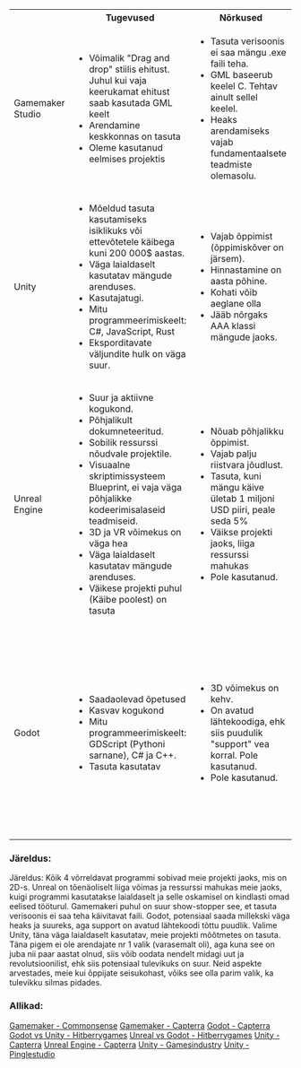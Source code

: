 <table>
    <tr>
        <th></th>
        <th>Tugevused</th>
        <th>Nõrkused</th>
        <th>Võimalused</th>
        <th>Ohud</th>
    </tr>
    <tr>
        <td>Gamemaker Studio</td>
        <td><ul>
            <li>Võimalik "Drag and drop" stiilis ehitust. Juhul kui vaja keerukamat ehitust saab kasutada GML keelt</li>
            <li>Arendamine keskkonnas on tasuta</li>
            <li>Oleme kasutanud eelmises projektis</li>
        </ul></td>
        <td><ul>
            <li>Tasuta verisoonis ei saa mängu .exe faili teha. </li>
            <li>GML baseerub keelel C. Tehtav ainult sellel keelel.</li>
            <li>Heaks arendamiseks vajab fundamentaalsete teadmiste olemasolu. </li>
        </ul></td>
        <td><ul>
            <li>Väga palju tutorialeid, mida saab kasutada. </li>
            <li>Uue keele õppimine. </li>
        </ul></td>
        <td><ul>
            <li>Programmi iseseisev õppimine on keeruline ja  aega nõudev. </li>
        </ul></td>
      </tr>
       <tr>
        <td>Unity</td>
        <td><ul>
            <li>Mõeldud tasuta kasutamiseks isiklikuks või ettevõtetele käibega kuni 200 000$ aastas.</li>
            <li>Väga laialdaselt kasutatav mängude arenduses.</li>
            <li>Kasutajatugi.</li>
            <li>Mitu programmeerimiskeelt: C#, JavaScript, Rust</li>
            <li>Eksporditavate väljundite hulk on väga suur.</li>
        </ul></td>
        <td><ul>
            <li>Vajab õppimist (õppimiskõver on järsem).</li>
            <li>Hinnastamine on aasta põhine. </li>
            <li>Kohati võib aeglane olla</li>
            <li>Jääb nõrgaks AAA klassi mängude jaoks.</li>
        </ul></td>
        <td><ul>
            <li>Väga laialdaselt kasutatav mängude arenduses. - Võimalik töökoht, kui asi käpas.</li>
            <li>Kasutajate vähenemise tõttu, võib tulla midagi uut ja revolutsioonilist, et olla uuesti arendajate nr1 valik. </li>
        </ul></td>
        <td><ul>
            <li>Programmi iseseisev õppimine on keeruline ja liiga aega nõudev väikse projekti jaoks. </li>
            <li>Viimastel aastatel on kasutamine hakanud vähenema.</li>
        </ul></td>
      </tr>
       <tr>
        <td>Unreal Engine</td>
        <td><ul>
            <li>Suur ja aktiivne kogukond.</li>
            <li>Põhjalikult dokumneteeritud.</li>
            <li>Sobilik ressurssi nõudvale projektile.</li>
            <li>Visuaalne skriptimissysteem Blueprint, ei vaja väga põhjalikke kodeerimisalaseid teadmiseid.</li>
            <li>3D ja VR võimekus on väga hea</li>
            <li>Väga laialdaselt kasutatav mängude arenduses.</li>
            <li>Väikese projekti puhul (Käibe poolest) on tasuta</li>
        </ul></td>
        <td><ul>
            <li>Nõuab põhjalikku õppimist.</li>
            <li>Vajab palju riistvara jõudlust.</li>
            <li>Tasuta, kuni mängu käive ületab 1 miljoni USD piiri, peale seda 5%</li>
            <li>Väikse projekti jaoks, liiga ressurssi mahukas</li>
            <li>Pole kasutanud.</li>
        </ul></td>
        <td><ul>
            <li>Väga laialdaselt kasutatav mängude arenduses. - Võimalik töökoht, kui asi käpas.</li>
        </ul></td>
        <td><ul>
            <li>Programmi iseseisev õppimine on keeruline ja liiga aega nõudev väikse projekti jaoks. </li>
        </ul></td>
      </tr>
       <tr>
        <td>Godot</td>
        <td><ul>
            <li>Saadaolevad õpetused</li>
            <li>Kasvav kogukond</li>
            <li>Mitu programmeerimiskeelt: GDScript (Pythoni sarnane), C# ja C++.</li>
            <li>Tasuta kasutatav</li>
        </ul></td>
        <td><ul>
            <li>3D võimekus on kehv. </li>
            <li>On avatud lähtekoodiga, ehk siis puudulik "support" vea korral. 
Pole kasutanud.</li>
            <li>Pole kasutanud.</li>
        </ul></td>
        <td><ul>
            <li>On olemas potensiaal saada võimsaks mängu mootoriks. </li>
            <li>Õppida varakult selgeks ja olla osa tulevikust</li>
        </ul></td>
        <td><ul>
            <li>Avatud lähtekoodi tõttu, ei arendata edasi. </li>
            <li>Mõnda "Bug"i ei parandataki ära, kuna teisi ei sega. </li>
            <li>Arendus liigub teises suunas kui sinul on vaja. </li>
        </ul></td>
      </tr>
</table>

### Järeldus:

Järeldus: Kõik 4 võrreldavat programmi sobivad meie projekti jaoks, mis on 2D-s. Unreal on tõenäoliselt liiga võimas ja ressurssi mahukas meie jaoks, kuigi programmi kasutatakse laialdaselt ja selle oskamisel on kindlasti omad eelised tööturul. 
Gamemakeri puhul on suur show-stopper see, et tasuta verisoonis ei saa teha käivitavat faili. 
Godot, potensiaal saada millekski väga heaks ja suureks, aga support on avatud lähtekoodi tõttu puudlik. 
Valime Unity, täna väga laialdaselt kasutatav, meie projekti mõõtmetes on tasuta. Täna pigem ei ole arendajate nr 1 valik (varasemalt oli), aga kuna see on juba nii paar aastat olnud, siis võib oodata nendelt midagi uut ja revolutsioonilist, ehk siis potensiaal tulevikuks on suur. Neid aspekte arvestades, meie kui õppijate seisukohast, võiks see olla parim valik, ka tulevikku silmas pidades.				


### Allikad:

[Gamemaker - Commonsense](https://www.commonsense.org/education/reviews/gamemaker)
[Gamemaker - Capterra](https://www.capterra.com/p/158594/GameMaker-Studio/reviews/)
[Godot - Capterra](https://www.capterra.com/p/234843/Godot-Engine/reviews/)
[Godot vs Unity - Hitberrygames](https://www.hitberrygames.com/post/godot-vs-unity-2023-which-game-engine-is-the-best-one)
[Unreal vs Godot - Hitberrygames](https://www.hitberrygames.com/post/unreal-vs-godot-how-to-switch-a-game-engine)
[Unity - Capterra](https://www.capterra.com/p/158591/Unity/reviews/)
[Unreal Engine - Capterra](https://www.capterra.com/p/158599/Unreal-Engine/reviews/)
[Unity - Gamesindustry](https://www.gamesindustry.biz/what-is-the-best-game-engine-is-unity-the-right-game-engine-for-you)
[Unity - Pinglestudio](https://pinglestudio.com/blog/full-cycle-development/pros-and-cons-of-unity-game-engine)
